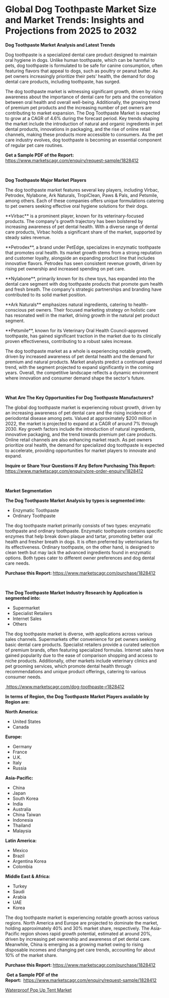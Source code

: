 <p><h1>Global Dog Toothpaste Market Size and Market Trends: Insights and Projections from 2025 to 2032</h1></p><p><strong>Dog Toothpaste Market Analysis and Latest Trends</strong></p>
<p><p>Dog toothpaste is a specialized dental care product designed to maintain oral hygiene in dogs. Unlike human toothpaste, which can be harmful to pets, dog toothpaste is formulated to be safe for canine consumption, often featuring flavors that appeal to dogs, such as poultry or peanut butter. As pet owners increasingly prioritize their pets' health, the demand for dog dental care products, including toothpaste, has surged.</p><p>The dog toothpaste market is witnessing significant growth, driven by rising awareness about the importance of dental care for pets and the correlation between oral health and overall well-being. Additionally, the growing trend of premium pet products and the increasing number of pet owners are contributing to market expansion. The Dog Toothpaste Market is expected to grow at a CAGR of 4.6% during the forecast period. Key trends shaping the market include the introduction of natural and organic ingredients in pet dental products, innovations in packaging, and the rise of online retail channels, making these products more accessible to consumers. As the pet care industry evolves, dog toothpaste is becoming an essential component of regular pet care routines.</p></p>
<p><strong>Get a Sample PDF of the Report:&nbsp;</strong> <a href="https://www.marketscagr.com/enquiry/request-sample/1828412?utm_campaign=2378&utm_medium=2&utm_source=Github&utm_content=ia&utm_term=07022025&utm_id=dog-toothpaste">https://www.marketscagr.com/enquiry/request-sample/1828412</a></p>
<p>&nbsp;</p>
<p><strong>Dog Toothpaste Major Market Players</strong></p>
<p><p>The dog toothpaste market features several key players, including Virbac, Petrodex, Nylabone, Ark Naturals, TropiClean, Paws & Pals, and Petsmile, among others. Each of these companies offers unique formulations catering to pet owners seeking effective oral hygiene solutions for their dogs.</p><p>**Virbac** is a prominent player, known for its veterinary-focused products. The company's growth trajectory has been bolstered by increasing awareness of pet dental health. With a diverse range of dental care products, Virbac holds a significant share of the market, supported by steady sales revenue.</p><p>**Petrodex**, a brand under PetEdge, specializes in enzymatic toothpaste that promotes oral health. Its market growth stems from a strong reputation and customer loyalty, alongside an expanding product line that includes innovative flavors. Petrodex has seen consistent revenue growth, driven by rising pet ownership and increased spending on pet care.</p><p>**Nylabone**, primarily known for its chew toys, has expanded into the dental care segment with dog toothpaste products that promote gum health and fresh breath. The company's strategic partnerships and branding have contributed to its solid market position.</p><p>**Ark Naturals** emphasizes natural ingredients, catering to health-conscious pet owners. Their focused marketing strategy on holistic care has resonated well in the market, driving growth in the natural pet product segment.</p><p>**Petsmile**, known for its Veterinary Oral Health Council-approved toothpaste, has gained significant traction in the market due to its clinically proven effectiveness, contributing to a robust sales increase.</p><p>The dog toothpaste market as a whole is experiencing notable growth, driven by increased awareness of pet dental health and the demand for premium and natural products. Market analysts predict a continued upward trend, with the segment projected to expand significantly in the coming years. Overall, the competitive landscape reflects a dynamic environment where innovation and consumer demand shape the sector's future.</p></p>
<p>&nbsp;</p>
<p><strong>What Are The Key Opportunities For Dog Toothpaste Manufacturers?</strong></p>
<p><p>The global dog toothpaste market is experiencing robust growth, driven by an increasing awareness of pet dental care and the rising incidence of periodontal disease among pets. Valued at approximately $200 million in 2022, the market is projected to expand at a CAGR of around 7% through 2030. Key growth factors include the introduction of natural ingredients, innovative packaging, and the trend towards premium pet care products. Online retail channels are also enhancing market reach. As pet owners prioritize oral health, the demand for specialized dog toothpaste is expected to accelerate, providing opportunities for market players to innovate and expand.</p></p>
<p><strong>Inquire or Share Your Questions If Any Before Purchasing This Report:</strong> <a href="https://www.marketscagr.com/enquiry/pre-order-enquiry/1828412?utm_campaign=2378&utm_medium=2&utm_source=Github&utm_content=ia&utm_term=07022025&utm_id=dog-toothpaste">https://www.marketscagr.com/enquiry/pre-order-enquiry/1828412</a></p>
<p>&nbsp;</p>
<p><strong>Market Segmentation</strong></p>
<p><strong>The Dog Toothpaste Market Analysis by types is segmented into:</strong></p>
<p><ul><li>Enzymatic Toothpaste</li><li>Ordinary Toothpaste</li></ul></p>
<p><p>The dog toothpaste market primarily consists of two types: enzymatic toothpaste and ordinary toothpaste. Enzymatic toothpaste contains specific enzymes that help break down plaque and tartar, promoting better oral health and fresher breath in dogs. It is often preferred by veterinarians for its effectiveness. Ordinary toothpaste, on the other hand, is designed to clean teeth but may lack the advanced ingredients found in enzymatic options. Both types cater to different owner preferences and dog dental care needs.</p></p>
<p><strong>Purchase this Report:&nbsp;</strong><a href="https://www.marketscagr.com/purchase/1828412?utm_campaign=2378&utm_medium=2&utm_source=Github&utm_content=ia&utm_term=07022025&utm_id=dog-toothpaste">https://www.marketscagr.com/purchase/1828412</a></p>
<p>&nbsp;</p>
<p><strong>The Dog Toothpaste Market Industry Research by Application is segmented into:</strong></p>
<p><ul><li>Supermarket</li><li>Specialist Retailers</li><li>Internet Sales</li><li>Others</li></ul></p>
<p><p>The dog toothpaste market is diverse, with applications across various sales channels. Supermarkets offer convenience for pet owners seeking basic dental care products. Specialist retailers provide a curated selection of premium brands, often featuring specialized formulas. Internet sales have gained popularity due to the ease of comparison shopping and access to niche products. Additionally, other markets include veterinary clinics and pet grooming services, which promote dental health through recommendations and unique product offerings, catering to various consumer needs.</p></p>
<p><a href="https://www.marketscagr.com/dog-toothpaste-r1828412?utm_campaign=2378&utm_medium=2&utm_source=Github&utm_content=ia&utm_term=07022025&utm_id=dog-toothpaste">&nbsp;https://www.marketscagr.com/dog-toothpaste-r1828412</a></p>
<p><strong>In terms of Region, the Dog Toothpaste Market Players available by Region are:</strong></p>
<p>
    <p> <strong> North America: </strong>
        <ul>
            <li>United States</li>
            <li>Canada</li>
        </ul>
        </p> 
    <p> <strong> Europe: </strong>
        <ul>
            <li>Germany</li>
            <li>France</li>
            <li>U.K.</li>
            <li>Italy</li>
            <li>Russia</li>
        </ul>
        </p> 
    <p> <strong> Asia-Pacific: </strong>
        <ul>
            <li>China</li>
            <li>Japan</li>
            <li>South Korea</li>
            <li>India</li>
            <li>Australia</li>
            <li>China Taiwan</li>
            <li>Indonesia</li>
            <li>Thailand</li>
            <li>Malaysia</li>
        </ul>
        </p> 
    <p> <strong> Latin America: </strong>
        <ul>
            <li>Mexico</li>
            <li>Brazil</li>
            <li>Argentina Korea</li>
            <li>Colombia</li>
        </ul>
        </p> 
    <p> <strong> Middle East & Africa: </strong>
        <ul>
            <li>Turkey</li>
            <li>Saudi</li>
            <li>Arabia</li>
            <li>UAE</li>
            <li>Korea</li>
        </ul>
    </p>
    </p>
<p><p>The dog toothpaste market is experiencing notable growth across various regions. North America and Europe are projected to dominate the market, holding approximately 40% and 30% market share, respectively. The Asia-Pacific region shows rapid growth potential, estimated at around 20%, driven by increasing pet ownership and awareness of pet dental care. Meanwhile, China is emerging as a growing market owing to rising disposable incomes and changing pet care trends, accounting for about 10% of the market share.</p></p>
<p><strong>Purchase this Report: </strong><a href="https://www.marketscagr.com/purchase/1828412?utm_campaign=2378&utm_medium=2&utm_source=Github&utm_content=ia&utm_term=07022025&utm_id=dog-toothpaste">https://www.marketscagr.com/purchase/1828412</a></p>
<p>&nbsp;<strong>Get a Sample PDF of the Report:&nbsp;&nbsp;</strong><a href="https://www.marketscagr.com/enquiry/request-sample/1828412?utm_campaign=2378&utm_medium=2&utm_source=Github&utm_content=ia&utm_term=07022025&utm_id=dog-toothpaste">https://www.marketscagr.com/enquiry/request-sample/1828412</a></p>
<p><strong></strong></p>
<p><p><a href="https://github.com/triattwood9919/Market-Research-Report-List-1/blob/main/waterproof-pop-up-tent-market.md?utm_campaign=2378&utm_medium=2&utm_source=Github&utm_content=ia&utm_term=07022025&utm_id=dog-toothpaste">Waterproof Pop Up Tent Market</a></p></p>
